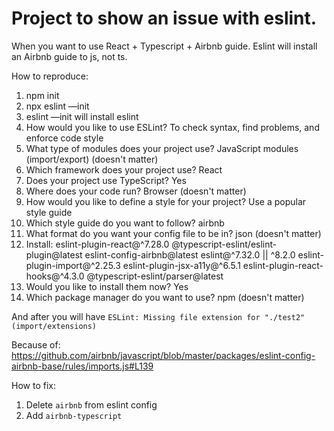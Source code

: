 # Project to show an issue with eslint.

When you want to use React + Typescript + Airbnb guide. Eslint will install an Airbnb guide to js, not ts.

How to reproduce:

1. npm init
2. npx eslint —init
3. eslint —init will install eslint
4. How would you like to use ESLint? To check syntax, find problems, and enforce code style
5. What type of modules does your project use? JavaScript modules (import/export) (doesn't matter)
6. Which framework does your project use? React
7. Does your project use TypeScript? Yes
8. Where does your code run? Browser (doesn't matter)
9. How would you like to define a style for your project? Use a popular style guide
10. Which style guide do you want to follow? airbnb
11. What format do you want your config file to be in? json (doesn't matter)
12. Install: eslint-plugin-react@^7.28.0 @typescript-eslint/eslint-plugin@latest eslint-config-airbnb@latest eslint@^7.32.0 || ^8.2.0 eslint-plugin-import@^2.25.3 eslint-plugin-jsx-a11y@^6.5.1 eslint-plugin-react-hooks@^4.3.0 @typescript-eslint/parser@latest
13. Would you like to install them now? Yes
14. Which package manager do you want to use? npm (doesn't matter)


And after you will have
`ESLint: Missing file extension for "./test2"(import/extensions)`

Because of:
https://github.com/airbnb/javascript/blob/master/packages/eslint-config-airbnb-base/rules/imports.js#L139

How to fix:
1. Delete `airbnb` from eslint config
2. Add `airbnb-typescript`
